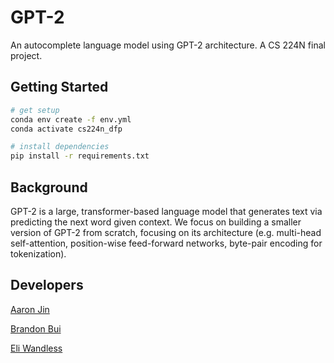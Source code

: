# GPT-2

An autocomplete language model using GPT-2 architecture. A CS 224N final project.

## Getting Started

```bash
# get setup
conda env create -f env.yml
conda activate cs224n_dfp

# install dependencies
pip install -r requirements.txt
```

## Background

GPT-2 is a large, transformer-based language model that generates text via predicting the next word given context. We focus on building a smaller version of GPT-2 from scratch, focusing on its architecture (e.g. multi-head self-attention, position-wise feed-forward networks, byte-pair encoding for tokenization).

## Developers

[Aaron Jin](https://github.com/aaronkjin)

[Brandon Bui](https://github.com/brandonbui5)

[Eli Wandless](https://github.com/elidbc)

